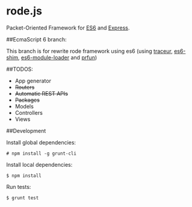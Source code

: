 rode.js
====

Packet-Oriented Framework for [ES6](http://wiki.ecmascript.org/doku.php?id=harmony:specification_drafts) and [Express](http://expressjs.com).

##EcmaScript 6 branch:

This branch is for rewrite rode framework using es6 (using [traceur](https://npmjs.org/package/traceur), [es6-shim](https://npmjs.org/package/es6-shim), [es6-module-loader](https://npmjs.org/package/es6-module-loader) and [prfun](https://www.npmjs.org/package/prfun))

##TODOS:

- App generator
- ~~Routers~~
- ~~Automatic REST APIs~~
- ~~Packages~~
- Models
- Controllers
- Views

##Development

Install global dependencies:

    # npm install -g grunt-cli

Install local dependencies:

    $ npm install

Run tests:

    $ grunt test